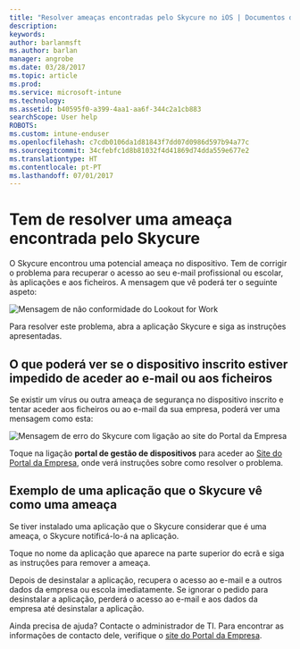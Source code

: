 ```yaml
---
title: "Resolver ameaças encontradas pelo Skycure no iOS | Documentos da Microsoft"
description: 
keywords: 
author: barlanmsft
ms.author: barlan
manager: angrobe
ms.date: 03/28/2017
ms.topic: article
ms.prod: 
ms.service: microsoft-intune
ms.technology: 
ms.assetid: b40595f0-a399-4aa1-aa6f-344c2a1cb883
searchScope: User help
ROBOTS: 
ms.custom: intune-enduser
ms.openlocfilehash: c7cdb0106da1d81843f7dd07d0986d597b94a77c
ms.sourcegitcommit: 34cfebfc1d8b81032f4d41869d74dda559e677e2
ms.translationtype: HT
ms.contentlocale: pt-PT
ms.lasthandoff: 07/01/2017
---
```

# <a name="you-need-to-resolve-a-threat-found-by-skycure"></a>Tem de resolver uma ameaça encontrada pelo Skycure

O Skycure encontrou uma potencial ameaça no dispositivo. Tem de corrigir o problema para recuperar o acesso ao seu e-mail profissional ou escolar, às aplicações e aos ficheiros. A mensagem que vê poderá ter o seguinte aspeto:

![Mensagem de não conformidade do Lookout for Work](./media/ios-skycure-noncompliant-in-ssp.png)

Para resolver este problema, abra a aplicação Skycure e siga as instruções apresentadas.

## <a name="what-you-might-see-if-your-enrolled-device-is-blocked-from-accessing-email-or-files"></a>O que poderá ver se o dispositivo inscrito estiver impedido de aceder ao e-mail ou aos ficheiros

Se existir um vírus ou outra ameaça de segurança no dispositivo inscrito e tentar aceder aos ficheiros ou ao e-mail da sua empresa, poderá ver uma mensagem como esta:

![Mensagem de erro do Skycure com ligação ao site do Portal da Empresa](./media/mtd-go-to-device-management-portal-android.png)

Toque na ligação **portal de gestão de dispositivos** para aceder ao [Site do Portal da Empresa](http://portal.manage.microsoft.com), onde verá instruções sobre como resolver o problema.

## <a name="example-of-an-app-that-skycure-sees-as-a-threat"></a>Exemplo de uma aplicação que o Skycure vê como uma ameaça

Se tiver instalado uma aplicação que o Skycure considerar que é uma ameaça, o Skycure notificá-lo-á na aplicação.

Toque no nome da aplicação que aparece na parte superior do ecrã e siga as instruções para remover a ameaça.

Depois de desinstalar a aplicação, recupera o acesso ao e-mail e a outros dados da empresa ou escola imediatamente. Se ignorar o pedido para desinstalar a aplicação, perderá o acesso ao e-mail e aos dados da empresa até desinstalar a aplicação.

Ainda precisa de ajuda? Contacte o administrador de TI. Para encontrar as informações de contacto dele, verifique o [site do Portal da Empresa](http://portal.manage.microsoft.com).
